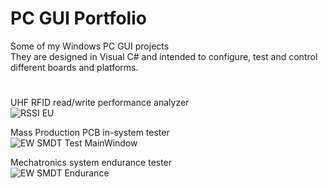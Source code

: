 # PC GUI **Portfolio**

Some of my Windows PC GUI projects <br />
They are designed in Visual C# and intended to configure, test and control different boards and platforms.

#
#

UHF RFID read/write performance analyzer <br />
![RSSI EU](https://user-images.githubusercontent.com/29917546/100616156-5c469900-3321-11eb-811e-543fa3244349.png)

Mass Production PCB in-system tester <br />
![EW SMDT Test MainWindow](https://user-images.githubusercontent.com/29917546/100617897-c5c7a700-3323-11eb-814e-fd56c89b54bd.png)

Mechatronics system endurance tester <br />
![EW SMDT Endurance](https://user-images.githubusercontent.com/29917546/100616390-b9424f00-3321-11eb-9668-1ef369744bf2.png)

